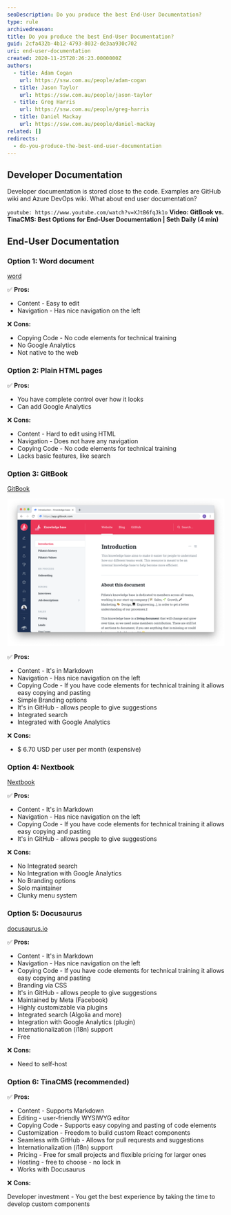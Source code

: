 ```yaml
---
seoDescription: Do you produce the best End-User Documentation?
type: rule
archivedreason:
title: Do you produce the best End-User Documentation?
guid: 2cfa432b-4b12-4793-8032-de3aa930c702
uri: end-user-documentation
created: 2020-11-25T20:26:23.0000000Z
authors:
  - title: Adam Cogan
    url: https://ssw.com.au/people/adam-cogan
  - title: Jason Taylor
    url: https://ssw.com.au/people/jason-taylor
  - title: Greg Harris
    url: https://ssw.com.au/people/greg-harris
  - title: Daniel Mackay
    url: https://ssw.com.au/people/daniel-mackay
related: []
redirects:
  - do-you-produce-the-best-end-user-documentation
---
```


## Developer Documentation

Developer documentation is stored close to the code. Examples are GitHub wiki and Azure DevOps wiki. What about end user documentation?

<!--endintro-->

`youtube: https://www.youtube.com/watch?v=XJtB6fqJk1o`
**Video: GitBook vs. TinaCMS: Best Options for End-User Documentation | Seth Daily (4 min)**

## End-User Documentation

### Option 1: Word document

[word](https://www.microsoft.com/en-au/microsoft-365/word?WT.mc_id=DP-MVP-33518)

✅ **Pros:**

* Content - Easy to edit
* Navigation - Has nice navigation on the left

❌ **Cons:**

* Copying Code - No code elements for technical training
* No Google Analytics  
* Not native to the web  

### Option 2: Plain HTML pages

✅ **Pros:**

* You have complete control over how it looks
* Can add Google Analytics

❌ **Cons:**

* Content - Hard to edit using HTML
* Navigation - Does not have any navigation
* Copying Code - No code elements for technical training
* Lacks basic features, like search

### Option 3: GitBook

[GitBook](https://gitbook.com)

![GitBook](gitbook.png)

✅ **Pros:**

* Content - It's in Markdown  
* Navigation - Has nice navigation on the left
* Copying Code - If you have code elements for technical training it allows easy copying and pasting
* Simple Branding options
* It's in GitHub - allows people to give suggestions
* Integrated search  
* Integrated with Google Analytics

❌ **Cons:**

* $ 6.70 USD per user per month (expensive)

### Option 4: Nextbook

[Nextbook](https://github.com/amiroff/NextBook)

✅ **Pros:**

* Content - It's in Markdown
* Navigation - Has nice navigation on the left
* Copying Code - If you have code elements for technical training it allows easy copying and pasting
* It's in GitHub - allows people to give suggestions

❌ **Cons:**

* No Integrated search
* No Integration with Google Analytics
* No Branding options
* Solo maintainer
* Clunky menu system

### Option 5: Docusaurus

[docusaurus.io](https://docusaurus.io/)

✅ **Pros:**

* Content - It's in Markdown
* Navigation - Has nice navigation on the left
* Copying Code - If you have code elements for technical training it allows easy copying and pasting
* Branding via CSS
* It's in GitHub - allows people to give suggestions
* Maintained by Meta (Facebook)
* Highly customizable via plugins
* Integrated search (Algolia and more)
* Integration with Google Analytics (plugin)
* Internationalization (i18n) support
* Free

❌ **Cons:**

* Need to self-host

### Option 6: TinaCMS (recommended)

✅ **Pros:**

* Content - Supports Markdown
* Editing - user-friendly WYSIWYG editor
* Copying Code - Supports easy copying and pasting of code elements
* Customization - Freedom to build custom React components
* Seamless with GitHub - Allows for pull requrests and suggestions
* Internationalization (i18n) support
* Pricing - Free for small projects and flexible pricing for larger ones
* Hosting - free to choose - no lock in
* Works with Docusaurus

❌ **Cons:**

Developer investment - You get the best experience by taking the time to develop custom components
